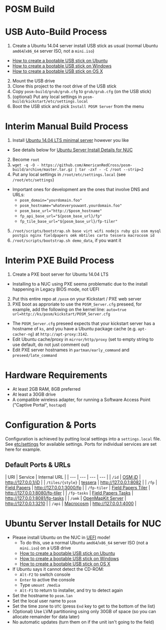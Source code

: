 # POSM Build

USB Auto-Build Process
======================
 1. Create a Ubuntu 14.04 server install USB stick as usual (normal Ubuntu `amd64`/`x86_64` server ISO, not a `mini.iso`)
   * [How to create a bootable USB stick on Ubuntu](http://www.ubuntu.com/download/desktop/create-a-usb-stick-on-ubuntu)
   * [How to create a bootable USB stick on Windows](http://www.ubuntu.com/download/desktop/create-a-usb-stick-on-windows)
   * [How to create a bootable USB stick on OS X](http://www.ubuntu.com/download/desktop/create-a-usb-stick-on-mac-osx)
 2. Mount the USB drive
 3. Clone this project to the root drive of the USB stick
 4. Copy `posm-build/grub/grub.cfg` to `grub/grub.cfg` (on the USB stick)
 5. (optional) Put any local settings in `posm-build/kickstart/etc/settings.local`
 6. Boot the USB stick and pick `Install POSM Server` from the menu


Interim Manual Build Process
============================

 1. Install [Ubuntu 14.04 LTS minimal server](http://www.ubuntu.com/download/server) however you like
   * See details below for [Ubuntu Server Install Details for NUC](#ubuntu-server-install-details-for-nuc)
 2. Become `root`
 3.  `wget -q -O - https://github.com/AmericanRedCross/posm-build/archive/master.tar.gz | tar -zxf - -C /root --strip=2`
 4. Put any local settings in `/root/etc/settings.local` (see `/root/etc/settings`)
   * Important ones for development are the ones that involve DNS and URLs:
      * `posm_domain="yourdomain.foo"`
      * `posm_hostname="whateveryouwant.yourdomain.foo"`
      * `posm_base_url="http://$posm_hostname"`
      * `fp_api_base_url="${posm_base_url}/fp"`
      * `fp_tile_base_url="${posm_base_url}/fp-tiler"`
 5. `/root/scripts/bootstrap.sh base virt wifi nodejs ruby gis osm mysql postgis nginx fieldpapers omk mbtiles carto tessera macrocosm id`
 6. `/root/scripts/bootstrap.sh demo_data`, if you want it

Interim PXE Build Process
=========================

 1. Create a PXE boot server for Ubuntu 14.04 LTS
   * Installing to a NUC using PXE seems problematic due to the install happening in Legacy BIOS mode, not UEFI
 2. Put this entire repo at `/posm` on your Kickstart / PXE web server
 3. PXE boot as approriate to use the `POSM_Server.cfg` preseed, for example, add the following on the kernel line: `auto=true url=http://ks/posm/kickstart/POSM_Server.cfg`
   * The `POSM_Server.cfg` preseed expects that your kickstart server has a hostname of `ks`, and you have a Ubuntu package cache (e.g. `apt-cacher-ng`) at `http://apt-proxy:3142`.
   * Edit Ubuntu cache/proxy in `mirror/http/proxy` (set to empty string to use default, do not just comment out)
   * Edit PXE server hostnames in `partman/early_command` and `preseed/late_command`


Hardware Requirements
=====================
 * At least 2GB RAM, 8GB preferred
 * At least a 30GB drive
 * A compatible wireless adapter, for running a Software Access Point ("Captive Portal", `hostapd`)

Configuration & Ports
=====================

Configuration is achieved by putting local settings into a `settings.local` file. See [etc/settings](kickstart/etc/settings) for available settings.  Ports for individual services are set here for example.

Default Ports & URLs
--------------------

| URI | Service | Internal URL |
| --- | --- | --- | --- |
| `/id` | [OSM iD](https://github.com/AmericanRedCross/iD) | http://127.0.0.1/iD |
| `/tiles/{style}` | [tessera](https://github.com/mojodna/tessera) | http://127.0.0.1:8082 |
| `/fp` | [Field Papers](https://github.com/fieldpapers/fp-web) | http://127.0.0.1:3000/fp |
| `/fp-tiler` | [Field Papers Tiler](https://github.com/fieldpapers/fp-tiler) | http://127.0.0.1:8080/fp-tiler |
| `/fp-tasks` | [Field Papers Tasks](https://github.com/fieldpapers/fp-tasks) | http://127.0.0.1:8081/fp-tasks |
| `/omk` | [OpenMapKit Server](https://github.com/AmericanRedCross/OpenMapKitServer) | http://127.0.0.1:3210 |
| `/api` | [Macrocosm](https://github.com/AmericanRedCross/macrocosm) | http://127.0.0.1:4000 |

Ubuntu Server Install Details for NUC
=====================================
 * Please install Ubuntu on the NUC in [UEFI](https://en.wikipedia.org/wiki/Unified_Extensible_Firmware_Interface) mode!
   * To do this, use a normal Ubuntu `amd64`/`x86_64` server ISO (not a `mini.iso`) on a USB drive
   * [How to create a bootable USB stick on Ubuntu](http://www.ubuntu.com/download/desktop/create-a-usb-stick-on-ubuntu)
   * [How to create a bootable USB stick on Windows](http://www.ubuntu.com/download/desktop/create-a-usb-stick-on-windows)
   * [How to create a bootable USB stick on OS X](http://www.ubuntu.com/download/desktop/create-a-usb-stick-on-mac-osx)
 * If Ubuntu says it cannot detect the CD-ROM:
   * `Alt-F2` to switch console
   * `Enter` to active the console
   * Type `umount /media`
   * `Alt-F1` to return to installer, and try to detect again
 * Set the hostname to `posm.lan`
 * Set the local user name to `posm`
 * Set the time zone to `UTC` (press `End` key to get to the bottom of the list)
 * (Optional) Use LVM partitioning using only 30GB of space (so you can allocate remainder for data later)
 * No automatic updates (turn them on if the unit isn't going to the field)
